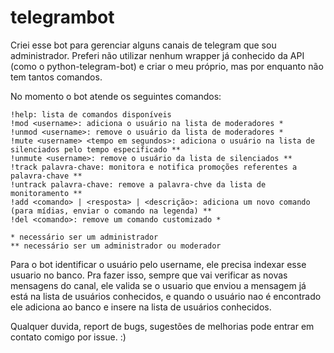 # telegrambot

Criei esse bot para gerenciar alguns canais de telegram que sou administrador. Preferi não utilizar nenhum wrapper já conhecido da API (como o python-telegram-bot) e criar o meu próprio, mas por enquanto não tem tantos comandos.

No momento o bot atende os seguintes comandos:
```
!help: lista de comandos disponíveis
!mod <username>: adiciona o usuário na lista de moderadores *
!unmod <username>: remove o usuário da lista de moderadores *
!mute <username> <tempo em segundos>: adiciona o usuário na lista de silenciados pelo tempo especificado **
!unmute <username>: remove o usuário da lista de silenciados **
!track palavra-chave: monitora e notifica promoções referentes a palavra-chave **
!untrack palavra-chave: remove a palavra-chve da lista de monitoramento **
!add <comando> | <resposta> | <descrição>: adiciona um novo comando (para mídias, enviar o comando na legenda) **
!del <comando>: remove um comando customizado *

* necessário ser um administrador
** necessário ser um administrador ou moderador
```
Para o bot identificar o usuário pelo username, ele precisa indexar esse usuario no banco. Pra fazer isso, sempre que vai verificar as novas mensagens do canal, ele valida se o usuario que enviou a mensagem já está na lista de usuários conhecidos, e quando o usuário nao é encontrado ele adiciona ao banco e insere na lista de usuários conhecidos.

Qualquer duvida, report de bugs, sugestões de melhorias pode entrar em contato comigo por issue. :)




